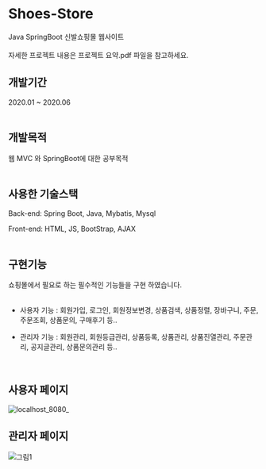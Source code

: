 # Shoes-Store    
 Java SpringBoot 신발쇼핑몰 웹사이트 
<br><br>
자세한 프로젝트 내용은 프로젝트 요약.pdf 파일을 참고하세요.
## 개발기간  
2020.01 ~ 2020.06
<br><br>

## 개발목적  
웹 MVC 와 SpringBoot에 대한 공부목적
<br><br>

## 사용한 기술스택


Back-end: Spring Boot, Java, Mybatis, Mysql  

Front-end: HTML, JS, BootStrap, AJAX  
<br>

## 구현기능

쇼핑몰에서 필요로 하는 필수적인 기능들을 구현 하였습니다.  
  <br>
  
- 사용자 기능 : 회원가입, 로그인, 회원정보변경, 상품검색, 상품정렬, 장바구니, 주문, 주문조회, 상품문의, 구매후기 등..  
  
  
- 관리자 기능 : 회원관리, 회원등급관리, 상품등록, 상품관리, 상품진열관리, 주문관리, 공지글관리, 상품문의관리 등..  
<br>

## 사용자 페이지
![localhost_8080_](https://user-images.githubusercontent.com/26829633/82759490-cd643b80-9e28-11ea-9af0-7967caa3c4b7.png)

## 관리자 페이지
![그림1](https://user-images.githubusercontent.com/26829633/83317006-98128000-a264-11ea-98ac-41229c972edd.png)

